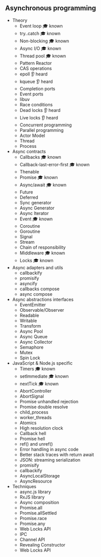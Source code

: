## Asynchronous programming

- Theory
  - Event loop 🎓 known
  - try..catch 🎓 known
  - Non-blocking 🎓 known
  - Async I/O 🎓 known
  - Thread pool 🎓 known
  - Pattern Reactor
  - CAS operations
  - epoll 👂 heard
  - kqueue 👂 heard
  - Completion ports
  - Event ports
  - libuv
  - Race conditions
  - Dead locks 👂 heard
  - Live locks 👂 heard
  - Concurrent programming
  - Parallel programming
  - Actor Model
  - Thread
  - Process
- Async contracts
  - Callbacks 🎓 known
  - Callback-last-error-first 🎓 known
  - Thenable
  - Promise 🎓 known
  - Async/await 🎓 known
  - Future
  - Deferred
  - Sync generator
  - Async Generator
  - Async Iterator
  - Event 🎓 known
  - Coroutine
  - Goroutine
  - Signal
  - Stream
  - Chain of responsibility
  - Middleware 🎓 known
  - Locks 🎓 known
- Async adapters and utils
  - callbackify
  - promisify
  - asyncify
  - callbacks compose
  - async compose
- Async abstractions interfaces
  - EventEmitter
  - Observable/Observer
  - Readable
  - Writable
  - Transform
  - Async Pool
  - Async Queue
  - Async Collector
  - Semaphore
  - Mutex
  - Spin Lock
- JavaScript & Node.js specific
  - Timers 🎓 known
  - setImmediate 🎓 known
  - nextTick 🎓 known
  - AbortController
  - AbortSignal
  - Promise unhandled rejection
  - Promise double resolve
  - child_process
  - worker_threads
  - Atomics
  - High resolution clock
  - Callback hell
  - Promise hell
  - ref() and unref()
  - Error handling in async code
  - Better stack traces with return await
  - JSON: streaming serialization
  - promisify
  - callbackify
  - AsyncLocalStorage
  - AsyncResource
- Techniques
  - async.js library
  - RxJS library
  - Async composition
  - Promise.all
  - Promise.allSettled
  - Promise.race
  - Promise.any
  - Web Locks API
  - IPC
  - Channel API
  - Revealing Constructor
  - Web Locks API

